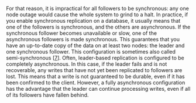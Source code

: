
For that reason, it is impractical for all followers to be synchronous: any one node outage would
cause the whole system to grind to a halt. In practice, if you enable synchronous replication on a
database, it usually means that one of the followers is synchronous, and the others are
asynchronous. If the synchronous follower becomes unavailable or slow, one of the asynchronous
followers is made synchronous. This guarantees that you have an up-to-date copy of the data on at
least two nodes: the leader and one synchronous follower. This configuration is sometimes also
called semi-synchronous [[7](ch05.html#Matsunobu2014wu)]. Often, leader-based replication is configured to be completely asynchronous. In this case, if the
leader fails and is not recoverable, any writes that have not yet been replicated to followers are
lost. This means that a write is not guaranteed to be durable, even if it has been confirmed to the
client. However, a fully asynchronous configuration has the advantage that the leader can continue
processing writes, even if all of its followers have fallen behind.